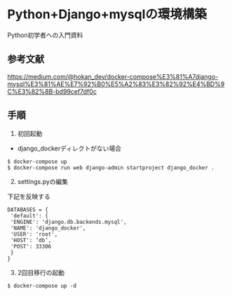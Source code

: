 # Python+Django+mysqlの環境構築

Python初学者への入門資料

## 参考文献

https://medium.com/@hokan_dev/docker-compose%E3%81%A7django-mysql%E3%81%AE%E7%92%B0%E5%A2%83%E3%82%92%E4%BD%9C%E3%82%8B-bd99cef7df0c

## 手順

1. 初回起動

* django_dockerディレクトがない場合

```
$ docker-compose up
$ docker-compose run web django-admin startproject django_docker .
```

2. settings.pyの編集

下記を反映する

```
DATABASES = {
 'default': {
 'ENGINE': 'django.db.backends.mysql',
 'NAME': 'django_docker',
 'USER': 'root',
 'HOST': ‘db’,
 'POST': 33306
 }
}
```

3. 2回目移行の起動

```
$ docker-compose up -d
```